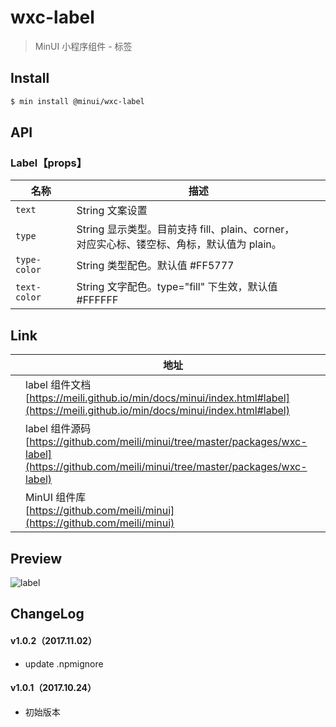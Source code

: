 # wxc-label

> MinUI 小程序组件 - 标签

## Install

``` bash
$ min install @minui/wxc-label
```

## API

### Label【props】

| 名称                  | 描述                         |
|----------------------|------------------------------|
|`text`           | String 文案设置 |
|`type`         | String 显示类型。目前支持 fill、plain、corner，<br/> 对应实心标、镂空标、角标，默认值为 plain。|
|`type-color`         | String 类型配色。默认值 #FF5777 |
|`text-color`         | String 文字配色。type="fill" 下生效，默认值 #FFFFFF |

## Link
||地址|
|--|---|
||label 组件文档 <br> [https://meili.github.io/min/docs/minui/index.html#label](https://meili.github.io/min/docs/minui/index.html#label)<br>|
||label 组件源码 <br> [https://github.com/meili/minui/tree/master/packages/wxc-label](https://github.com/meili/minui/tree/master/packages/wxc-label)<br>|
||MinUI 组件库 <br> [https://github.com/meili/minui](https://github.com/meili/minui) <br>|

## Preview
![label](https://s10.mogucdn.com/mlcdn/c45406/171107_1ik5352h7834dh63l5fj23e3i8ldd_480x480.jpg_225x999.jpg)

##  ChangeLog

#### v1.0.2（2017.11.02）

- update .npmignore

#### v1.0.1（2017.10.24）

- 初始版本
